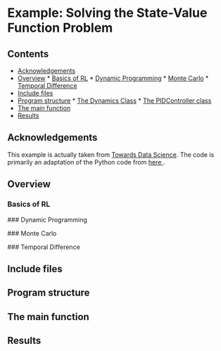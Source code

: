 # Example: Solving the State-Value Function Problem

## Contents
* [Acknowledgements](#ackw)
* [Overview](#overview) 
                * [Basics of RL](#basics_rl)
                * [Dynamic Programming](#dynamic_programming)
								* [Monte Carlo](#monte_carlo)
                * [Temporal Difference](#temporal_difference)
* [Include files](#include_files)
* [Program structure](#prg_struct)
				* [The Dynamics Class](#dynamics_class)
				* [The PIDController class](#pid_control_struct)
* [The main function](#m_func)
* [Results](#results)

## <a name="ackw"></a>  Acknowledgements

This example is actually taken from <a href="https://towardsdatascience.com/reinforcement-learning-rl-101-with-python-e1aa0d37d43b">Towards Data Science</a>.
The code is primarily an adaptation of the Python code from <a href="https://towardsdatascience.com/reinforcement-learning-rl-101-with-python-e1aa0d37d43b"> here </a>.

## <a name="overview"></a> Overview

### <a name="basics_rl"></a> Basics of RL

###<a name="dynamic_programming"></a> Dynamic Programming

###<a name="monte_carlo"></a> Monte Carlo

###<a name="temporal_difference"></a> Temporal Difference

## <a name="include_files"></a> Include files

## <a name="prg_struct"></a> Program structure

## <a name="m_func"></a> The main function

## <a name="results"></a> Results




